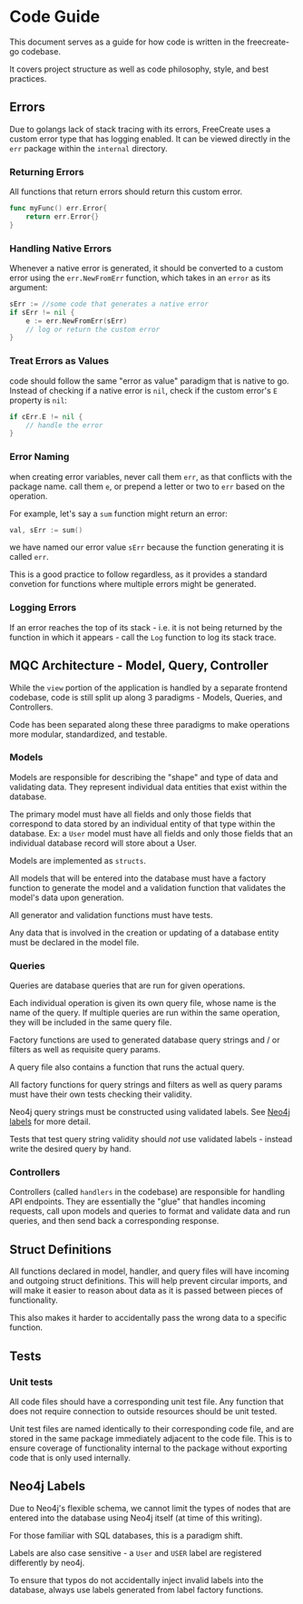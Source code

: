 # Code Guide

This document serves as a guide for how code is written in the freecreate-go codebase.

It covers project structure as well as code philosophy, style, and best practices.

## Errors

Due to golangs lack of stack tracing with its errors, FreeCreate uses a custom error type that has logging enabled. It can be viewed directly in the `err` package within the `internal` directory.

### Returning Errors

All functions that return errors should return this custom error.

```go
func myFunc() err.Error{
    return err.Error{}
}
```

### Handling Native Errors

Whenever a native error is generated, it should be converted to a custom error using the `err.NewFromErr` function, which takes in an `error` as its argument:

```go
sErr := //some code that generates a native error
if sErr != nil {
    e := err.NewFromErr(sErr)
    // log or return the custom error
}
```

### Treat Errors as Values

code should follow the same "error as value" paradigm that is native to go. Instead of checking if a native error is `nil`, check if the custom error's `E` property is `nil`:

```go
if cErr.E != nil {
    // handle the error
}
```

### Error Naming

when creating error variables, never call them `err`, as that conflicts with the package name. call them `e`, or prepend a letter or two to `err` based on the operation.

For example, let's say a `sum` function might return an error:

```go
val, sErr := sum()
```

we have named our error value `sErr` because the function generating it is called `err`.

This is a good practice to follow regardless, as it provides a standard convetion for functions where multiple errors might be generated.

### Logging Errors

If an error reaches the top of its stack - i.e. it is not being returned by the function in which it appears - call the `Log` function to log its stack trace.

## MQC Architecture - Model, Query, Controller

While the `view` portion of the application is handled by a separate frontend codebase, code is still split up along 3 paradigms - Models, Queries, and Controllers.

Code has been separated along these three paradigms to make operations more modular, standardized, and testable.

### Models

Models are responsible for describing the "shape" and type of data and validating data. They represent individual data entities that exist within the database.

The primary model must have all fields and only those fields that correspond to data stored by an individual entity of that type within the database. Ex: a `User` model must have all fields and only those fields that an individual database record will store about a User.

Models are implemented as `structs`.

All models that will be entered into the database must have a factory function to generate the model and a validation function that validates the model's data upon generation.

All generator and validation functions must have tests.

Any data that is involved in the creation or updating of a database entity must be declared in the model file.

### Queries

Queries are database queries that are run for given operations.

Each individual operation is given its own query file, whose name is the name of the query. If multiple queries are run within the same operation, they will be included in the same query file.

Factory functions are used to generated database query strings and / or filters as well as requisite query params.

A query file also contains a function that runs the actual query.

All factory functions for query strings and filters as well as query params must have their own tests checking their validity.

Neo4j query strings must be constructed using validated labels. See [Neo4j labels](#neo4j-labels) for more detail.

Tests that test query string validity should <em>not</em> use validated labels - instead write the desired query by hand.

### Controllers

Controllers (called `handlers` in the codebase) are responsible for handling API endpoints. They are essentially the "glue" that handles incoming requests, call upon models and queries to format and validate data and run queries, and then send back a corresponding response.

## Struct Definitions

All functions declared in model, handler, and query files will have incoming and outgoing struct definitions. This will help prevent circular imports, and will make it easier to reason about data as it is passed between pieces of functionality.

This also makes it harder to accidentally pass the wrong data to a specific function.

## Tests

### Unit tests

All code files should have a corresponding unit test file. Any function that does not require connection to outside resources should be unit tested.

Unit test files are named identically to their corresponding code file, and are stored in the same package immediately adjacent to the code file. This is to ensure coverage of functionality internal to the package without exporting code that is only used internally.

## Neo4j Labels

Due to Neo4j's flexible schema, we cannot limit the types of nodes that are entered into the database using Neo4j itself (at time of this writing).

For those familiar with SQL databases, this is a paradigm shift.

Labels are also case sensitive - a `User` and `USER` label are registered differently by neo4j.

To ensure that typos do not accidentally inject invalid labels into the database, always use labels generated from label factory functions.
